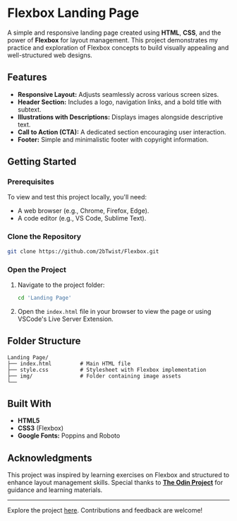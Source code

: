 # Flexbox Landing Page

A simple and responsive landing page created using **HTML**, **CSS**, and the power of **Flexbox** for layout management. This project demonstrates my practice and exploration of Flexbox concepts to build visually appealing and well-structured web designs.

## Features
- **Responsive Layout:** Adjusts seamlessly across various screen sizes.
- **Header Section:** Includes a logo, navigation links, and a bold title with subtext.
- **Illustrations with Descriptions:** Displays images alongside descriptive text.
- **Call to Action (CTA):** A dedicated section encouraging user interaction.
- **Footer:** Simple and minimalistic footer with copyright information.

## Getting Started

### Prerequisites
To view and test this project locally, you'll need:
- A web browser (e.g., Chrome, Firefox, Edge).
- A code editor (e.g., VS Code, Sublime Text).

### Clone the Repository
```bash
git clone https://github.com/2bTwist/Flexbox.git
```

### Open the Project
1. Navigate to the project folder:
   ```bash
   cd 'Landing Page'
   ```
2. Open the `index.html` file in your browser to view the page or using VSCode's Live Server Extension.

## Folder Structure
```
Landing Page/
├── index.html         # Main HTML file
├── style.css          # Stylesheet with Flexbox implementation
├── img/               # Folder containing image assets
└──
```

## Built With
- **HTML5**
- **CSS3** (Flexbox)
- **Google Fonts:** Poppins and Roboto

## Acknowledgments
This project was inspired by learning exercises on Flexbox and structured to enhance layout management skills. Special thanks to **[The Odin Project](https://www.theodinproject.com/)** for guidance and learning materials.

---

Explore the project [here](https://github.com/2bTwist/Flexbox). Contributions and feedback are welcome!

